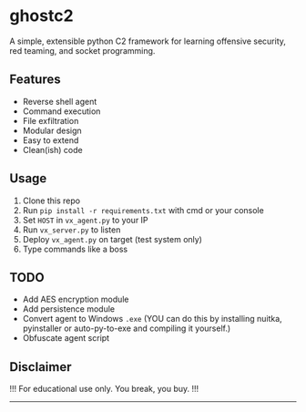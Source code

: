 # ghostc2

A simple, extensible python C2 framework for learning offensive security, red teaming, and socket programming.

## Features
- Reverse shell agent
- Command execution
- File exfiltration
- Modular design
- Easy to extend
- Clean(ish) code

## Usage
1. Clone this repo
2. Run ```pip install -r requirements.txt``` with cmd or your console
3. Set `HOST` in `vx_agent.py` to your IP
4. Run `vx_server.py` to listen
5. Deploy `vx_agent.py` on target (test system only)
6. Type commands like a boss

## TODO
- Add AES encryption module
- Add persistence module
- Convert agent to Windows `.exe` (YOU can do this by installing nuitka, pyinstaller or auto-py-to-exe and compiling it yourself.)
- Obfuscate agent script

## Disclaimer
!!! For educational use only. You break, you buy. !!!

---
